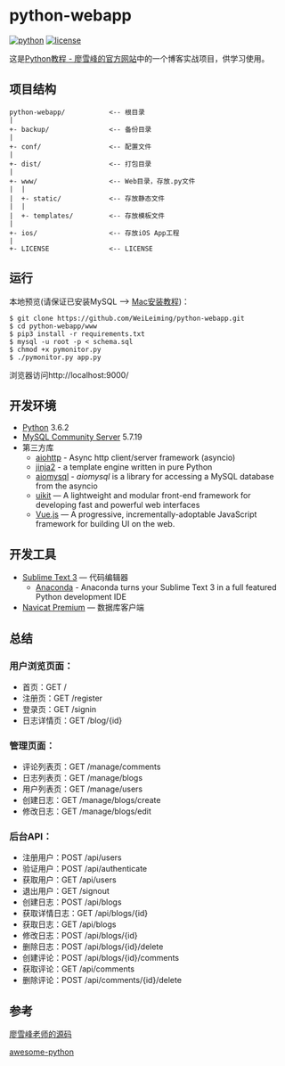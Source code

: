 # python-webapp

[![python](https://img.shields.io/badge/python-3.6.2-blue.svg)](https://www.python.org/) [![license](https://img.shields.io/github/license/weileiming/python-webapp.svg)](https://github.com/WeiLeiming/python-webapp/blob/master/LICENSE)

这是[Python教程 - 廖雪峰的官方网站](https://www.liaoxuefeng.com/wiki/0014316089557264a6b348958f449949df42a6d3a2e542c000/001432170876125c96f6cc10717484baea0c6da9bee2be4000)中的一个博客实战项目，供学习使用。

## 项目结构

```
python-webapp/           <-- 根目录
|
+- backup/               <-- 备份目录
|
+- conf/                 <-- 配置文件
|
+- dist/                 <-- 打包目录
|
+- www/                  <-- Web目录，存放.py文件
|  |
|  +- static/            <-- 存放静态文件
|  |
|  +- templates/         <-- 存放模板文件
|
+- ios/                  <-- 存放iOS App工程
|
+- LICENSE               <-- LICENSE
```

## 运行

本地预览(请保证已安装MySQL --> [Mac安装教程](http://willwei.me/2017/08/09/%E8%AE%B0%E5%BD%95Mac%E5%AE%89%E8%A3%85MySQL%20Community%20Server/))：

```
$ git clone https://github.com/WeiLeiming/python-webapp.git
$ cd python-webapp/www
$ pip3 install -r requirements.txt
$ mysql -u root -p < schema.sql
$ chmod +x pymonitor.py
$ ./pymonitor.py app.py
```

浏览器访问http://localhost:9000/

## 开发环境

- [Python](https://www.python.org/downloads/) 3.6.2
- [MySQL Community Server](https://dev.mysql.com/downloads/mysql/) 5.7.19
- 第三方库
  - [aiohttp](https://github.com/aio-libs/aiohttp) - Async http client/server framework (asyncio)
  - [jinja2](https://github.com/pallets/jinja) - a template engine written in pure Python
  - [aiomysql](https://github.com/aio-libs/aiomysql) - *aiomysql* is a library for accessing a MySQL database from the asyncio
  - [uikit](https://github.com/uikit/uikit) — A lightweight and modular front-end framework for developing fast and powerful web interfaces
  - [Vue.js](https://github.com/vuejs/vue) — A progressive, incrementally-adoptable JavaScript framework for building UI on the web.


## 开发工具

- [Sublime Text 3](https://www.waitsun.com/?s=Sublime+Text) — 代码编辑器
  - [Anaconda](https://github.com/DamnWidget/anaconda) - Anaconda turns your Sublime Text 3 in a full featured Python development IDE
- [Navicat Premium](https://www.waitsun.com/?s=Navicat+Premium) — 数据库客户端

## 总结

### 用户浏览页面：

- 首页：GET /
- 注册页：GET /register
- 登录页：GET /signin
- 日志详情页：GET /blog/{id}

### 管理页面：

- 评论列表页：GET /manage/comments
- 日志列表页：GET /manage/blogs
- 用户列表页：GET /manage/users
- 创建日志：GET /manage/blogs/create
- 修改日志：GET /manage/blogs/edit

### 后台API：

- 注册用户：POST /api/users
- 验证用户：POST /api/authenticate
- 获取用户：GET /api/users
- 退出用户：GET /signout
- 创建日志：POST /api/blogs
- 获取详情日志：GET /api/blogs/{id}
- 获取日志：GET /api/blogs
- 修改日志：POST /api/blogs/{id}
- 删除日志：POST /api/blogs/{id}/delete
- 创建评论：POST /api/blogs/{id}/comments
- 获取评论：GET /api/comments
- 删除评论：POST /api/comments/{id}/delete

## 参考

[廖雪峰老师的源码](https://github.com/michaelliao/awesome-python3-webapp)

[awesome-python](https://github.com/vinta/awesome-python)

